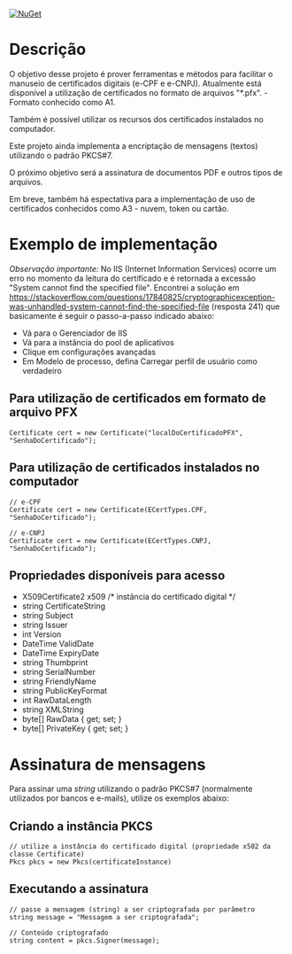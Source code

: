 [![NuGet](https://img.shields.io/nuget/v/dotcreative.x509.svg?style=for-the-badge)](https://www.nuget.org/packages/dotcreative.x509/)

# Descrição
O objetivo desse projeto é prover ferramentas e métodos para facilitar o manuseio de certificados digitais (e-CPF e e-CNPJ). Atualmente está disponível a utilização de certificados no formato de arquivos "*.pfx". - Formato conhecido como A1.

Também é possível utilizar os recursos dos certificados instalados no computador.

Este projeto ainda implementa a encriptação de mensagens (textos) utilizando o padrão PKCS#7.

O próximo objetivo será a assinatura de documentos PDF e outros tipos de arquivos.

Em breve, também há espectativa para a implementação de uso de certificados conhecidos como A3 - nuvem, token ou cartão.

# Exemplo de implementação
*Observação importante:* No IIS (Internet Information Services) ocorre um erro no momento da leitura do certificado e é retornada a excessão "System cannot find the specified file". Encontrei a solução em https://stackoverflow.com/questions/17840825/cryptographicexception-was-unhandled-system-cannot-find-the-specified-file (resposta 241) que basicamente é seguir o passo-a-passo indicado abaixo:
- Vá para o Gerenciador de IIS
- Vá para a instância do pool de aplicativos
- Clique em configurações avançadas
- Em Modelo de processo, defina Carregar perfil de usuário como verdadeiro

## Para utilização de certificados em formato de arquivo PFX
    Certificate cert = new Certificate("localDoCertificadoPFX", "SenhaDoCertificado");


## Para utilização de certificados instalados no computador
    // e-CPF
    Certificate cert = new Certificate(ECertTypes.CPF, "SenhaDoCertificado");

    // e-CNPJ
    Certificate cert = new Certificate(ECertTypes.CNPJ, "SenhaDoCertificado");

## Propriedades disponíveis para acesso
- X509Certificate2 x509 /* instância do certificado digital */
- string CertificateString 
- string Subject 
- string Issuer 
- int Version 
- DateTime ValidDate 
- DateTime ExpiryDate 
- string Thumbprint 
- string SerialNumber 
- string FriendlyName 
- string PublicKeyFormat 
- int RawDataLength 
- string XMLString 
- byte[] RawData { get; set; }
- byte[] PrivateKey { get; set; }

# Assinatura de mensagens
Para assinar uma _string_ utilizando o padrão PKCS#7 (normalmente utilizados por bancos e e-mails), utilize os exemplos abaixo:

## Criando a instância PKCS
    // utilize a instância do certificado digital (propriedade x502 da classe Certificate)
    Pkcs pkcs = new Pkcs(certificateInstance)

## Executando a assinatura
    // passe a mensagem (string) a ser criptografada por parâmetro
    string message = "Messagem a ser criptografada";

    // Conteúdo criptografado
    string content = pkcs.Signer(message);
